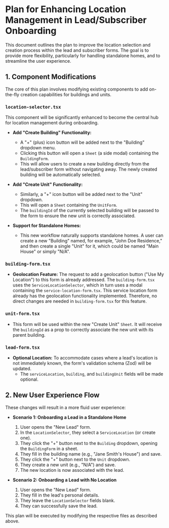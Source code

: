 # Plan for Enhancing Location Management in Lead/Subscriber Onboarding

This document outlines the plan to improve the location selection and creation process within the lead and subscriber forms. The goal is to provide more flexibility, particularly for handling standalone homes, and to streamline the user experience.

## 1. Component Modifications

The core of this plan involves modifying existing components to add on-the-fly creation capabilities for buildings and units.

### `location-selector.tsx`

This component will be significantly enhanced to become the central hub for location management during onboarding.

- **Add "Create Building" Functionality:**
  - A "+" (plus) icon button will be added next to the "Building" dropdown menu.
  - Clicking this button will open a `Sheet` (a side modal) containing the `BuildingForm`.
  - This will allow users to create 
  a new building directly from the lead/subscriber form without navigating away. The newly created building will be automatically selected.

- **Add "Create Unit" Functionality:**
  - Similarly, a "+" icon button will be added next to the "Unit" dropdown.
  - This will open a `Sheet` containing the `UnitForm`.
  - The `buildingId` of the currently selected building will be passed to the form to ensure the new unit is correctly associated.

- **Support for Standalone Homes:**
  - This new workflow naturally supports standalone homes. A user can create a new "Building" named, for example, "John Doe Residence," and then create a single "Unit" for it, which could be named "Main House" or simply "N/A".

### `building-form.tsx`

- **Geolocation Feature:** The request to add a geolocation button ("Use My Location") to this form is already addressed. The `building-form.tsx` uses the `ServiceLocationSelector`, which in turn uses a modal containing the `service-location-form.tsx`. This service location form already has the geolocation functionality implemented. Therefore, no direct changes are needed in `building-form.tsx` for this feature.

### `unit-form.tsx`

- This form will be used within the new "Create Unit" `Sheet`. It will receive the `buildingId` as a prop to correctly associate the new unit with its parent building.

### `lead-form.tsx`

- **Optional Location:** To accommodate cases where a lead's location is not immediately known, the form's validation schema (Zod) will be updated.
  - The `serviceLocation`, `building`, and `buildingUnit` fields will be made optional.

## 2. New User Experience Flow

These changes will result in a more fluid user experience:

- **Scenario 1: Onboarding a Lead in a Standalone Home**
  1. User opens the "New Lead" form.
  2. In the `LocationSelector`, they select a `ServiceLocation` (or create one).
  3. They click the "+" button next to the `Building` dropdown, opening the `BuildingForm` in a sheet.
  4. They fill in the building name (e.g., "Jane Smith's House") and save.
  5. They click the "+" button next to the `Unit` dropdown.
  6. They create a new unit (e.g., "N/A") and save.
  7. The new location is now associated with the lead.

- **Scenario 2: Onboarding a Lead with No Location**
  1. User opens the "New Lead" form.
  2. They fill in the lead's personal details.
  3. They leave the `LocationSelector` fields blank.
  4. They can successfully save the lead.

This plan will be executed by modifying the respective files as described above.